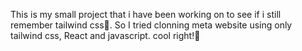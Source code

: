 This is my  small project that i have been working on to see if i still remember tailwind css🌚.
So I tried clonning meta website using only tailwind css, React and javascript.
cool right!🤭
